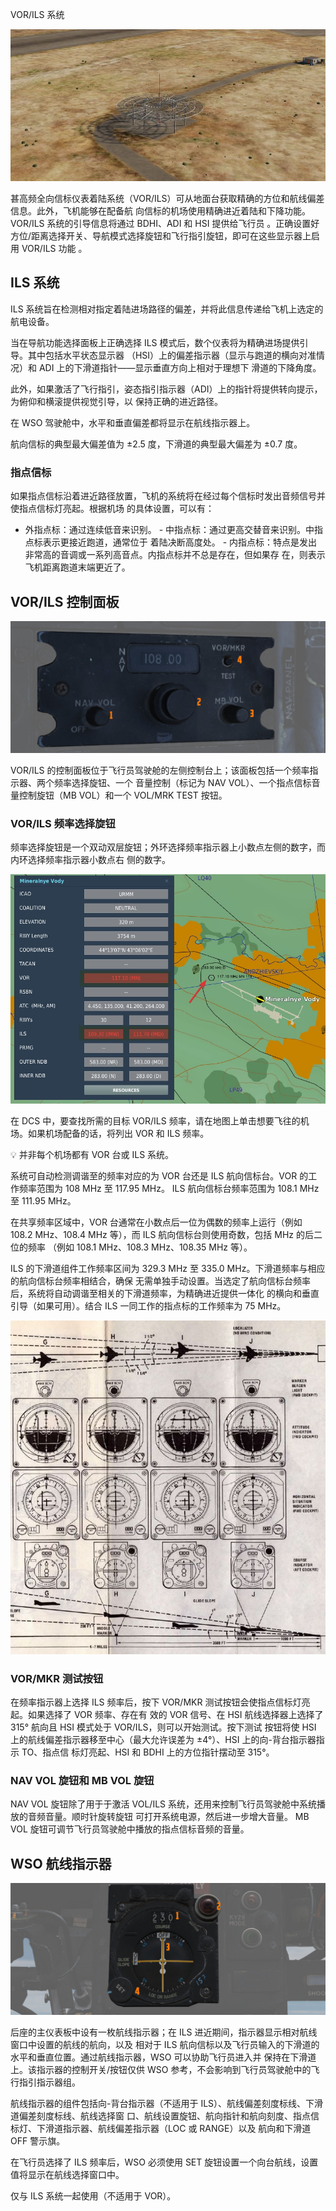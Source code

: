 VOR/ILS 系统

![ext_vor_ils_beacon](../../img/ext_vor_ils_beacon.jpg)

甚高频全向信标仪表着陆系统（VOR/ILS）可从地面台获取精确的方位和航线偏差信息。此外，飞机能够在配备航
向信标的机场使用精确进近着陆和下降功能。VOR/ILS 系统的引导信息将通过 BDHI、ADI 和 HSI 提供给飞行员
。正确设置好方位/距离选择开关、导航模式选择旋钮和飞行指引旋钮，即可在这些显示器上启用 VOR/ILS 功能
。

## ILS 系统

ILS 系统旨在检测相对指定着陆进场路径的偏差，并将此信息传递给飞机上选定的航电设备。

当在导航功能选择面板上正确选择 ILS 模式后，数个仪表将为精确进场提供引导。其中包括水平状态显示器
（HSI）上的偏差指示器（显示与跑道的横向对准情况）和 ADI 上的下滑道指针——显示垂直方向上相对于理想下
滑道的下降角度。

此外，如果激活了飞行指引，姿态指引指示器（ADI）上的指针将提供转向提示，为俯仰和横滚提供视觉引导，以
保持正确的进近路径。

在 WSO 驾驶舱中，水平和垂直偏差都将显示在航线指示器上。

航向信标的典型最大偏差值为 ±2.5 度，下滑道的典型最大偏差为 ±0.7 度。

### 指点信标

如果指点信标沿着进近路径放置，飞机的系统将在经过每个信标时发出音频信号并使指点信标灯亮起。根据机场
的具体设置，可以有：

- 外指点标：通过连续低音来识别。 - 中指点标：通过更高交替音来识别。中指点标表示更接近跑道，通常位于
  着陆决断高度处。 - 内指点标：特点是发出非常高的音调或一系列高音点。内指点标并不总是存在，但如果存
  在，则表示飞机距离跑道末端更近了。

## VOR/ILS 控制面板

![pilot_vor_ils_panel](../../img/pilot_vor_ils_panel.jpg)

VOR/ILS 的控制面板位于飞行员驾驶舱的左侧控制台上；该面板包括一个频率指示器、两个频率选择旋钮、一个
音量控制（标记为 NAV VOL）、一个指点信标音量控制旋钮（MB VOL）和一个 VOL/MRK TEST 按钮。

### VOR/ILS 频率选择旋钮

频率选择旋钮是一个双动双层旋钮；外环选择频率指示器上小数点左侧的数字，而内环选择频率指示器小数点右
侧的数字。

![dcs_map_vor_ils](../../img/dcs_map_vor_ils.jpg)

在 DCS 中，要查找所需的目标 VOR/ILS 频率，请在地图上单击想要飞往的机场。如果机场配备的话，将列出
VOR 和 ILS 频率。

💡 并非每个机场都有 VOR 台或 ILS 系统。

系统可自动检测调谐至的频率对应的为 VOR 台还是 ILS 航向信标台。VOR 的工作频率范围为 108 MHz 至
117.95 MHz。 ILS 航向信标台频率范围为 108.1 MHz 至 111.95 MHz。

在共享频率区域中，VOR 台通常在小数点后一位为偶数的频率上运行（例如 108.2 MHz、108.4 MHz 等），而
ILS 航向信标台则使用奇数，包括 MHz 的后二位的频率 （例如 108.1 MHz、108.3 MHz、108.35 MHz 等）。

ILS 的下滑道组件工作频率区间为 329.3 MHz 至 335.0 MHz。下滑道频率与相应的航向信标台频率相结合，确保
无需单独手动设置。当选定了航向信标台频率后，系统将自动调谐至相关的下滑道频率，为精确进近提供一体化
的横向和垂直引导（如果可用）。结合 ILS 一同工作的指点标的工作频率为 75 MHz。

![ILS glide-slope](../../img/ils_glideslope.jpg)

### VOR/MKR 测试按钮

在频率指示器上选择 ILS 频率后，按下 VOR/MKR 测试按钮会使指点信标灯亮起。如果选择了 VOR 频率、存在有
效的 VOR 信号、在 HSI 航线选择器上选择了 315° 航向且 HSI 模式处于 VOR/ILS，则可以开始测试。按下测试
按钮将使 HSI 上的航线偏差指示器移至中心（最大允许误差为 ±4°）、HSI 上的向-背台指示器指示 TO、指点信
标灯亮起、HSI 和 BDHI 上的方位指针摆动至 315°。

### NAV VOL 旋钮和 MB VOL 旋钮

NAV VOL 旋钮除了用于于激活 VOL/ILS 系统，还用来控制飞行员驾驶舱中系统播放的音频音量。顺时针旋转旋钮
可打开系统电源，然后进一步增大音量。 MB VOL 旋钮可调节飞行员驾驶舱中播放的指点信标音频的音量。

## WSO 航线指示器

![wso_course_indicator](../../img/wso_course_indicator.jpg)

后座的主仪表板中设有一枚航线指示器；在 ILS 进近期间，指示器显示相对航线窗口中设置的航线的航向，以及
相对于 ILS 航向信标以及飞行员输入的下滑道的水平和垂直位置。通过航线指示器，WSO 可以协助飞行员进入并
保持在下滑道上。该指示器的控制开关/按钮仅供 WSO 参考，不会影响到飞行员驾驶舱中的飞行指引指示器组。

航线指示器的组件包括向-背台指示器（不适用于 ILS）、航线偏差刻度标线、下滑道偏差刻度标线、航线选择窗
口、航线设置旋钮、航向指针和航向刻度、指点信标灯、下滑道指示器、航线偏差指示器（LOC 或 RANGE）以及
航向和下滑道 OFF 警示旗。

在飞行员选择了 ILS 频率后，WSO 必须使用 SET 旋钮设置一个向台航线，设置值将显示在航线选择窗口中。

仅与 ILS 系统一起使用（不适用于 VOR）。
